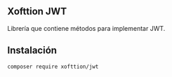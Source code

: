 ## Xofttion JWT

Librería que contiene métodos para implementar JWT.

## Instalación

    composer require xofttion/jwt
